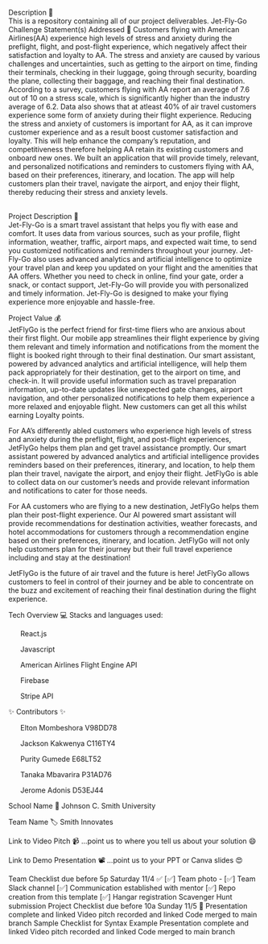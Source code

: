 Description 🚨
<br>
This is a repository containing all of our project deliverables.
Jet-Fly-Go
Challenge Statement(s) Addressed 🎯
Customers flying with American Airlines(AA) experience high levels of stress and anxiety during the preflight, flight, and post-flight experience, which negatively affect their satisfaction and loyalty to AA. The stress and anxiety are caused by various challenges and uncertainties, such as getting to the airport on time, finding their terminals, checking in their luggage, going through security, boarding the plane, collecting their baggage, and reaching their final destination. According to a survey, customers flying with AA report an average of 7.6 out of 10 on a stress scale, which is significantly higher than the industry average of 6.2. Data also shows that at atleast 40% of air travel customers experience some form of anxiety during their flight experience. Reducing the stress and anxiety of customers is important for AA, as it can improve customer experience and as a result boost customer satisfaction and loyalty. This will help enhance the company’s reputation, and competitiveness therefore helping AA retain its existing customers and onboard new ones. We built an application that will provide timely, relevant, and personalized notifications and reminders to customers flying with AA, based on their preferences, itinerary, and location. The app will help customers plan their travel, navigate the airport, and enjoy their flight, thereby reducing their stress and anxiety levels. 

<br>
Project Description 🤯
<br>
Jet-Fly-Go is a smart travel assistant that helps you fly with ease and comfort.
It uses data from various sources, such as your profile, flight information, weather, traffic, airport maps, and expected wait time, to send you customized notifications and reminders throughout your journey.
Jet-Fly-Go also uses advanced analytics and artificial intelligence to optimize your travel plan and keep you updated on your flight and the amenities that AA offers.
Whether you need to check in online, find your gate, order a snack, or contact support, Jet-Fly-Go will provide you with personalized and timely information. Jet-Fly-Go is designed to make your flying experience more enjoyable and hassle-free.

Project Value 💰
<br>
JetFlyGo is the perfect friend for first-time fliers who are anxious about their first flight. Our mobile app streamlines their flight experience by giving them relevant and timely information and notifications from the moment the flight is booked right through to their final destination. Our smart assistant, powered by advanced analytics and artificial intelligence, will help them pack appropriately for their destination, get to the airport on time, and check-in. It will provide useful information such as travel preparation information, up-to-date updates like unexpected gate changes, airport navigation, and other personalized notifications to help them experience a more relaxed and enjoyable flight. New customers can get all this whilst earning Loyalty points.

For AA’s differently abled customers who experience high levels of stress and anxiety during the preflight, flight, and post-flight experiences, JetFlyGo helps them plan and get travel assistance promptly. Our smart assistant powered by advanced analytics and artificial intelligence provides reminders based on their preferences, itinerary, and location, to help them plan their travel, navigate the airport, and enjoy their flight. JetFlyGo is able to collect data on our customer’s needs and provide relevant information and notifications to cater for those needs.

For AA customers who are flying to a new destination, JetFlyGo helps them plan their post-flight experience. Our AI powered smart assistant will provide recommendations for destination activities, weather forecasts, and hotel accommodations for customers through a recommendation engine based on their preferences, itinerary, and location. JetFlyGo will not only help customers plan for their journey but their full travel experience including and stay at the destination!

JetFlyGo is the future of air travel and the future is here! JetFlyGo allows customers to feel in control of their journey and be able to concentrate on the buzz and excitement of reaching their final destination during the flight experience.


Tech Overview 💻
Stacks and languages used:
<ul>React.js</ul>
<ul>Javascript</ul>
<ul>American Airlines Flight Engine API</ul>
<ul>Firebase</ul>
<ul>Stripe API</ul>

✨ Contributors ✨
<ul>Elton Mombeshora V98DD78</ul>
<ul>Jackson Kakwenya C116TY4</ul>
<ul>Purity Gumede E68LT52</ul>
<ul>Tanaka Mbavarira P31AD76</ul>
<ul>Jerome Adonis D53EJ44</ul>
School Name 🏫
Johnson C. Smith University

Team Name 🏷
Smith Innovates

Link to Video Pitch 📹
...point us to where you tell us about your solution 😄

Link to Demo Presentation 📽
...point us to your PPT or Canva slides 😍

Team Checklist due before 5p Saturday 11/4 ✅
[✅] Team photo -
[✅] Team Slack channel
[✅] Communication established with mentor
[✅] Repo creation from this template
[✅] Hangar registration
 Scavenger Hunt submission
Project Checklist due before 10a Sunday 11/5 🏁
 Presentation complete and linked
 Video pitch recorded and linked
 Code merged to main branch
Sample Checklist for Syntax Example
 Presentation complete and linked
 Video pitch recorded and linked
 Code merged to main branch

